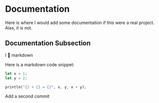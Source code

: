 # Documentation

Here is where I would add some documentation if this were a real project. Alas, it is not.

## Documentation Subsection

I :purple_heart: markdown

Here is a markdown code snippet:

```rust
let x = 1;
let y = 2;

println("{} + {} = {}", x, y, x + y);
```

Add a second commit
